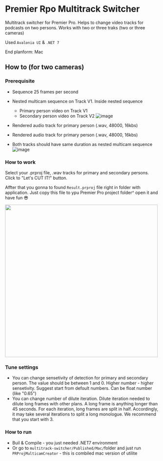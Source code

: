 # Premier Rpo Multitrack Switcher
Multitrack switcher for Premier Pro. Helps to change video tracks for podcasts on two persons.
Works with two or three traks (two or three cameras)

Used `Avalonia UI` & `.NET 7`

End planform: Mac


## How to (for two cameras)
### Prerequisite
* Sequence 25 frames per second
* Nested multicam sequence on Track V1. Inside nested sequence
  * Primary person video on Track V1
  * Secondary person video on Track V2
  ![image](https://user-images.githubusercontent.com/45439635/231892960-96ca6e6e-03d7-484f-be1d-ce5666295086.png)

* Rendered audio track for primary person (.wav, 48000, 16kbs)
* Rendered audio track for primary person (.wav, 48000, 16kbs)
* Both tracks should have same duration as nested multicam sequence
![image](https://user-images.githubusercontent.com/45439635/231892845-914c03f9-c2c0-4132-964a-94847b95c356.png)

### How to work
Select your .prproj file, .wav tracks for primary and secondary persons. Click to "Let's CUT IT!" button. 

Affter that you gonna to found `Result.prproj` file right in folder with application. Just copy this file to ypu Premier Pro project folder^ open it and have fun 😎

<img src="https://user-images.githubusercontent.com/45439635/231894195-2a2a6968-adae-4fa5-b4b4-799239ea07ec.png" width="500" />

### Tune settings
* You can change sensetivity of detection for primary and secondary person. The value should be between 1 and 0. Higher number - higher sensetivity. Suggest start from defoult numbers. Can be float number (like "0.65")
* You can change number of dilute iteration. Dilute iteration needed to dilute long frames with other plans. A long frame is anything longer than 45 seconds. For each iteration, long frames are split in half. Accordingly, it may take several iterations to split a long monologue. We recommend that you start with 3.

### How to run
* Buil & Compile - you just needed .NET7 environment
* Or go to `multitrack-switcher/Published/Mac/`folder and just run `PRProjMulticamCreator` - this is combiled mac version of utilite 



